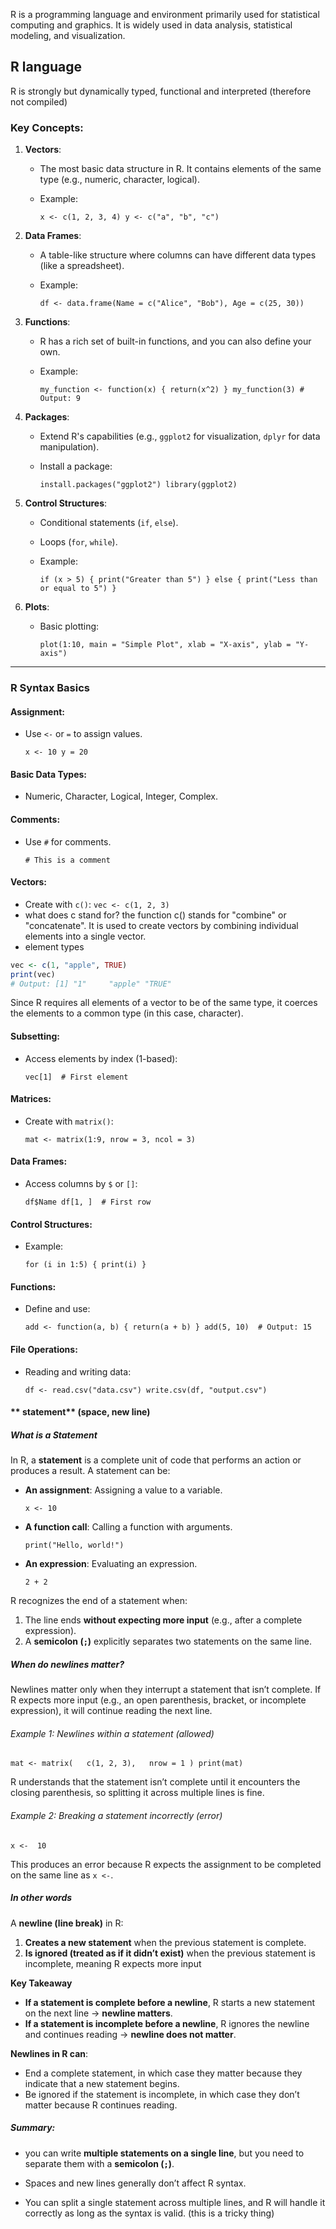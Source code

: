 R is a programming language and environment primarily used for statistical computing and graphics. It is widely used in data analysis, statistical modeling, and visualization.

## R language
R is strongly but dynamically typed, functional and interpreted (therefore not compiled)

### **Key Concepts:**

1.  **Vectors**:

    *   The most basic data structure in R. It contains elements of the same type (e.g., numeric, character, logical).
    *   Example:


        `x <- c(1, 2, 3, 4)
        y <- c("a", "b", "c")`

2.  **Data Frames**:

    *   A table-like structure where columns can have different data types (like a spreadsheet).
    *   Example:


        `df <- data.frame(Name = c("Alice", "Bob"), Age = c(25, 30))`

3.  **Functions**:

    *   R has a rich set of built-in functions, and you can also define your own.
    *   Example:


        `my_function <- function(x) {
        return(x^2)
        }
        my_function(3) # Output: 9`

4.  **Packages**:

    *   Extend R's capabilities (e.g., `ggplot2` for visualization, `dplyr` for data manipulation).
    *   Install a package:


        `install.packages("ggplot2")
        library(ggplot2)`

5.  **Control Structures**:

    *   Conditional statements (`if`, `else`).
    *   Loops (`for`, `while`).
    *   Example:


        `if (x > 5) {
        print("Greater than 5")
        } else {
        print("Less than or equal to 5")
        }`

6.  **Plots**:

    *   Basic plotting:


        `plot(1:10, main = "Simple Plot", xlab = "X-axis", ylab = "Y-axis")`


* * *

### **R Syntax Basics**

#### **Assignment**:

*   Use `<-` or `=` to assign values.

    `x <- 10
    y = 20`


#### **Basic Data Types**:

*   Numeric, Character, Logical, Integer, Complex.

#### **Comments**:

*   Use `#` for comments.

    `# This is a comment`


#### **Vectors**:

*   Create with `c()`:
    `vec <- c(1, 2, 3)`
* what does c stand for?
the function c() stands for "combine" or "concatenate". It is used to create vectors by combining individual elements into a single vector.
* element types
```r
vec <- c(1, "apple", TRUE)
print(vec)
# Output: [1] "1"     "apple" "TRUE"

```
Since R requires all elements of a vector to be of the same type, it coerces the elements to a common type (in this case, character).

#### **Subsetting**:

*   Access elements by index (1-based):

    `vec[1]  # First element`


#### **Matrices**:

*   Create with `matrix()`:

    `mat <- matrix(1:9, nrow = 3, ncol = 3)`


#### **Data Frames**:

*   Access columns by `$` or `[]`:

    `df$Name
    df[1, ]  # First row`


#### **Control Structures**:

*   Example:

    `for (i in 1:5) {
    print(i)
    }`


#### **Functions**:

*   Define and use:

    `add <- function(a, b) {
    return(a + b)
    }
    add(5, 10)  # Output: 15`


#### **File Operations**:

*   Reading and writing data:

    `df <- read.csv("data.csv")
    write.csv(df, "output.csv")`

#### ** statement** (space, new line)
##### **What is a Statement**
In R, a **statement** is a complete unit of code that performs an action or produces a result. A statement can be:

- **An assignment**: Assigning a value to a variable.

  `x <- 10`

- **A function call**: Calling a function with arguments.

  `print("Hello, world!")`

- **An expression**: Evaluating an expression.

  `2 + 2`

R recognizes the end of a statement when:

1. The line ends **without expecting more input** (e.g., after a complete expression).
2. A **semicolon (`;`)** explicitly separates two statements on the same line.

##### **When do newlines matter?**

Newlines matter only when they interrupt a statement that isn’t complete. If R expects more input (e.g., an open parenthesis, bracket, or incomplete expression), it will continue reading the next line.

###### Example 1: Newlines within a statement (allowed)


`mat <- matrix(   c(1, 2, 3),   nrow = 1 ) print(mat)`

R understands that the statement isn’t complete until it encounters the closing parenthesis, so splitting it across multiple lines is fine.

###### Example 2: Breaking a statement incorrectly (error)


`x <-  10`

This produces an error because R expects the assignment to be completed on the same line as `x <-`.

##### In other words
A **newline (line break)** in R:

1. **Creates a new statement** when the previous statement is complete.
2. **Is ignored (treated as if it didn’t exist)** when the previous statement is incomplete, meaning R expects more input

**Key Takeaway**

- **If a statement is complete before a newline**, R starts a new statement on the next line → **newline matters**.
- **If a statement is incomplete before a newline**, R ignores the newline and continues reading → **newline does not matter**.

**Newlines in R can**:
- End a complete statement, in which case they matter because they indicate that a new statement begins.
- Be ignored if the statement is incomplete, in which case they don’t matter because R continues reading.

##### Summary:
* you can write **multiple statements on a single line**, but you need to separate them with a **semicolon (`;`)**.

* Spaces and new lines generally don’t affect R syntax.
* You can split a single statement across multiple lines, and R will handle it correctly as long as the syntax is valid. (this is a tricky thing)
